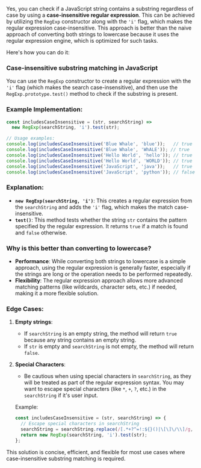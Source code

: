 Yes, you can check if a JavaScript string contains a substring regardless of case by using a **case-insensitive regular expression**. This can be achieved by utilizing the `RegExp` constructor along with the `'i'` flag, which makes the regular expression case-insensitive. This approach is better than the naive approach of converting both strings to lowercase because it uses the regular expression engine, which is optimized for such tasks.

Here's how you can do it:

### Case-insensitive substring matching in JavaScript

You can use the `RegExp` constructor to create a regular expression with the `'i'` flag (which makes the search case-insensitive), and then use the `RegExp.prototype.test()` method to check if the substring is present.

### Example Implementation:

```javascript
const includesCaseInsensitive = (str, searchString) =>
  new RegExp(searchString, 'i').test(str);

// Usage examples:
console.log(includesCaseInsensitive('Blue Whale', 'blue'));   // true
console.log(includesCaseInsensitive('Blue Whale', 'WhALE')); // true
console.log(includesCaseInsensitive('Hello World', 'hello')); // true
console.log(includesCaseInsensitive('Hello World', 'WORLD')); // true
console.log(includesCaseInsensitive('JavaScript', 'java'));   // true
console.log(includesCaseInsensitive('JavaScript', 'python')); // false
```

### Explanation:

- **`new RegExp(searchString, 'i')`**: This creates a regular expression from the `searchString` and adds the `'i'` flag, which makes the match case-insensitive.
- **`test()`**: This method tests whether the string `str` contains the pattern specified by the regular expression. It returns `true` if a match is found and `false` otherwise.

### Why is this better than converting to lowercase?

- **Performance**: While converting both strings to lowercase is a simple approach, using the regular expression is generally faster, especially if the strings are long or the operation needs to be performed repeatedly.
- **Flexibility**: The regular expression approach allows more advanced matching patterns (like wildcards, character sets, etc.) if needed, making it a more flexible solution.

### Edge Cases:

1. **Empty strings**:
   - If `searchString` is an empty string, the method will return `true` because any string contains an empty string.
   - If `str` is empty and `searchString` is not empty, the method will return `false`.

2. **Special Characters**:
   - Be cautious when using special characters in `searchString`, as they will be treated as part of the regular expression syntax. You may want to escape special characters (like `*`, `+`, `?`, etc.) in the `searchString` if it's user input.

   Example:

   ```javascript
   const includesCaseInsensitive = (str, searchString) => {
     // Escape special characters in searchString
     searchString = searchString.replace(/[.*+?^=!:${}()|\[\]\/\\]/g, '\\$&');
     return new RegExp(searchString, 'i').test(str);
   };
   ```

This solution is concise, efficient, and flexible for most use cases where case-insensitive substring matching is required.